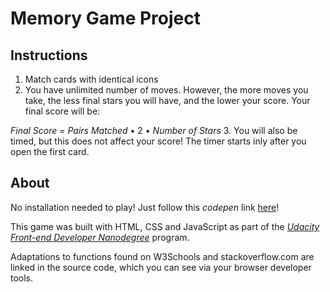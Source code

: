 # Memory Game Project

## Instructions

1. Match cards with identical icons
2. You have unlimited number of moves. However, the more moves you take, the less final stars you will have, and the lower your score.
Your final score will be:  

  *Final Score = Pairs Matched* • 2 • *Number of Stars*
3. You will also be timed, but this does not affect your score! The timer starts inly after you open the first card.

## About

No installation needed to play! Just follow this *codepen* link [here](https://codepen.io/DayTimeChunks/pen/ZozVmp)!  

This game was built with HTML, CSS and JavaScript as part of the [*Udacity Front-end Developer Nanodegree*](https://eu.udacity.com/course/front-end-web-developer-nanodegree--nd001) program.

Adaptations to functions found on W3Schools and stackoverflow.com are linked in the source code, which you can see via your browser developer tools.  
